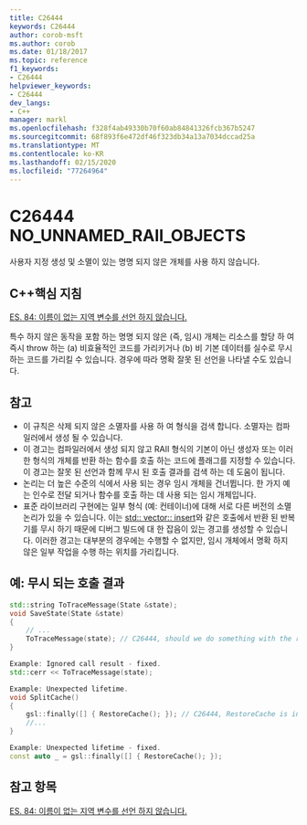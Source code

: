 ```yaml
---
title: C26444
keywords: C26444
author: corob-msft
ms.author: corob
ms.date: 01/18/2017
ms.topic: reference
f1_keywords:
- C26444
helpviewer_keywords:
- C26444
dev_langs:
- C++
manager: markl
ms.openlocfilehash: f328f4ab49330b70f60ab84841326fcb367b5247
ms.sourcegitcommit: 68f893f6e472df46f323db34a13a7034dccad25a
ms.translationtype: MT
ms.contentlocale: ko-KR
ms.lasthandoff: 02/15/2020
ms.locfileid: "77264964"
---
```

# <a name="c26444-no_unnamed_raii_objects"></a>C26444 NO_UNNAMED_RAII_OBJECTS

사용자 지정 생성 및 소멸이 있는 명명 되지 않은 개체를 사용 하지 않습니다.

## <a name="c-core-guidelines"></a>C++핵심 지침

[ES. 84: 이름이 없는 지역 변수를 선언 하지 않습니다.](https://github.com/isocpp/CppCoreGuidelines/blob/master/CppCoreGuidelines.md#Res-noname)

특수 하지 않은 동작을 포함 하는 명명 되지 않은 (즉, 임시) 개체는 리소스를 할당 하 여 즉시 throw 하는 (a) 비효율적인 코드를 가리키거나 (b) 비 기본 데이터를 실수로 무시 하는 코드를 가리킬 수 있습니다. 경우에 따라 명확 잘못 된 선언을 나타낼 수도 있습니다.

## <a name="notes"></a>참고

- 이 규칙은 삭제 되지 않은 소멸자를 사용 하 여 형식을 검색 합니다. 소멸자는 컴파일러에서 생성 될 수 있습니다.
- 이 경고는 컴파일러에서 생성 되지 않고 RAII 형식의 기본이 아닌 생성자 또는 이러한 형식의 개체를 반환 하는 함수를 호출 하는 코드에 플래그를 지정할 수 있습니다. 이 경고는 잘못 된 선언과 함께 무시 된 호출 결과를 검색 하는 데 도움이 됩니다.
- 논리는 더 높은 수준의 식에서 사용 되는 경우 임시 개체을 건너뜁니다. 한 가지 예는 인수로 전달 되거나 함수를 호출 하는 데 사용 되는 임시 개체입니다.
- 표준 라이브러리 구현에는 일부 형식 (예: 컨테이너)에 대해 서로 다른 버전의 소멸 논리가 있을 수 있습니다. 이는 [std:: vector:: insert](/cpp/standard-library/vector-class#insert)와 같은 호출에서 반환 된 반복기를 무시 하기 때문에 디버그 빌드에 대 한 잡음이 있는 경고를 생성할 수 있습니다. 이러한 경고는 대부분의 경우에는 수행할 수 없지만, 임시 개체에서 명확 하지 않은 일부 작업을 수행 하는 위치를 가리킵니다.

## <a name="example-ignored-call-result"></a>예: 무시 되는 호출 결과

```cpp
std::string ToTraceMessage(State &state);
void SaveState(State &state)
{
    // ...
    ToTraceMessage(state); // C26444, should we do something with the result of this call?
}

Example: Ignored call result - fixed.
std::cerr << ToTraceMessage(state);

Example: Unexpected lifetime.
void SplitCache()
{
    gsl::finally([] { RestoreCache(); }); // C26444, RestoreCache is invoked immediately!
    //...
}

Example: Unexpected lifetime - fixed.
const auto _ = gsl::finally([] { RestoreCache(); });
```

## <a name="see-also"></a>참고 항목

[ES. 84: 이름이 없는 지역 변수를 선언 하지 않습니다.](https://github.com/isocpp/CppCoreGuidelines/blob/master/CppCoreGuidelines.md)
